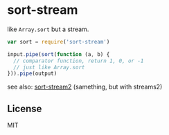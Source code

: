 # sort-stream

like `Array.sort` but a stream.

``` js
var sort = require('sort-stream')

input.pipe(sort(function (a, b) {
  // comparator function, return 1, 0, or -1
  // just like Array.sort
})).pipe(output)
```

see also: [sort-stream2](https://github.com/jed/sort-stream2)
(samething, but with streams2)

## License

MIT

